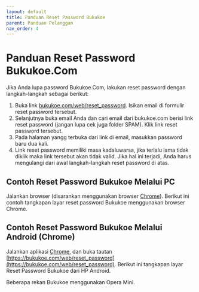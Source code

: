```yaml
---
layout: default
title: Panduan Reset Password Bukukoe
parent: Panduan Pelanggan 
nav_order: 4
---
```

# Panduan Reset Password Bukukoe.Com

Jika Anda lupa password Bukukoe.Com, lakukan reset password dengan langkah-langkah sebagai berikut:
1. Buka link [bukukoe.com/web/reset_password](https://bukukoe.com/web/reset_password). Isikan email di formulir reset password tersebut.
2. Selanjutnya buka email Anda dan cari email dari bukukoe.com berisi link reset password (jangan lupa cek juga folder SPAM). Klik link reset password tersebut. 
3. Pada halaman yangg terbuka dari link di email, masukkan password baru dua kali.
4. Link reset password memiliki masa kadaluwarsa, jika terlalu lama tidak diklik maka link tersebut akan tidak valid. Jika hal ini terjadi, Anda harus mengulangi dari awal langkah-langkah reset password di atas.

## Contoh Reset Password Bukukoe Melalui PC

Jalankan browser (disarankan menggunakan browser [Chrome](https://www.google.com/chrome/)). Berikut ini contoh tangkapan layar reset password Bukukoe menggunakan browser Chrome.



## Contoh Reset Password Bukukoe Melalui Android (Chrome)

Jalankan aplikasi [Chrome](https://play.google.com/store/apps/details?id=com.android.chrome&hl=en), dan buka tautan [https://bukukoe.com/web/reset_password](https://bukukoe.com/web/reset_password). Berikut ini tangkapan layar Reset Password Bukukoe dari HP Android.

Beberapa rekan Bukukoe menggunakan Opera Mini.
